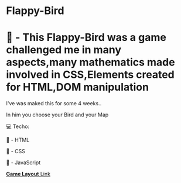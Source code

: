 # Flappy-Bird

<h1> 🐤 - This Flappy-Bird was a game challenged me in many aspects,many mathematics made involved in CSS,Elements created for HTML,DOM manipulation </h1>

I've was maked this for some 4 weeks..

In him you choose your Bird and your Map

💻 Techo:

🔶 - HTML

🔷 - CSS

💛 - JavaScript

<a href="https://leanluizz.github.io/Flappy-Bird/" /><strong>Game Layout</strong> Link
